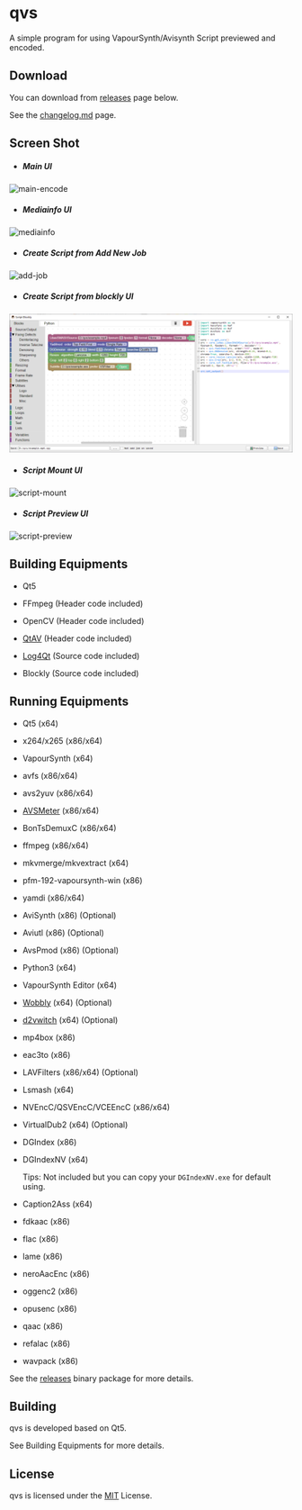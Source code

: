 # qvs

A simple program for using VapourSynth/Avisynth Script previewed and encoded.



## Download

You can download from [releases](https://github.com/emako/qvs/releases) page below.

See the [changelog.md](https://github.com/emako/qvs/blob/master/changelog.md) page.



## Screen Shot

- ##### Main UI

![main-encode](https://raw.githubusercontent.com/emako/qvs/master/res/images/screen-shot/main-encode.jpg)  

- ##### Mediainfo UI

![mediainfo](https://raw.githubusercontent.com/emako/qvs/master/res/images/screen-shot/mediainfo.jpg)  

- ##### Create Script from Add New Job

![add-job](https://raw.githubusercontent.com/emako/qvs/master/res/images/screen-shot/add-job.jpg)  

- ##### Create Script from blockly UI

![script_blockly](https://raw.githubusercontent.com/emako/qvs/master/res/images/screen-shot/script-blockly.png)



- ##### Script Mount UI

![script-mount](https://raw.githubusercontent.com/emako/qvs/master/res/images/screen-shot/script-mount.jpg)



- ##### Script Preview UI

![script-preview](https://raw.githubusercontent.com/emako/qvs/master/res/images/screen-shot/script-preview.jpg)



## Building Equipments

- Qt5
- FFmpeg (Header code included)

- OpenCV (Header code included)

- [QtAV](https://github.com/emako/QtAV)  (Header code included)
- [Log4Qt](https://github.com/emako/Log4Qt) (Source code included)

- Blockly (Source code included)



## Running Equipments

- Qt5 (x64)

- x264/x265 (x86/x64)
- VapourSynth (x64)
- avfs (x86/x64)
- avs2yuv (x86/x64)
- [AVSMeter](https://github.com/emako/AVSMeter) (x86/x64)
- BonTsDemuxC (x86/x64)
- ffmpeg (x86/x64)
- mkvmerge/mkvextract (x64)
- pfm-192-vapoursynth-win (x86)
- yamdi (x86/x64)
- AviSynth (x86) (Optional)
- Aviutl (x86) (Optional)
- AvsPmod (x86) (Optional)
- Python3 (x64)

- VapourSynth Editor (x64)

- [Wobbly](https://github.com/emako/Wobbly) (x64) (Optional)

- [d2vwitch](https://github.com/emako/D2VWitch) (x64) (Optional)

- mp4box (x86)

- eac3to (x86)

- LAVFilters (x86/x64) (Optional)

- Lsmash (x64)

- NVEncC/QSVEncC/VCEEncC (x86/x64)

- VirtualDub2 (x64) (Optional)

- DGIndex (x86)

- DGIndexNV (x64)

  Tips: Not included but you can copy your `DGIndexNV.exe` for default using.

- Caption2Ass (x64)

- fdkaac (x86)

- flac (x86)

- lame (x86)

- neroAacEnc (x86)

- oggenc2 (x86)

- opusenc (x86)

- qaac (x86)

- refalac (x86)

- wavpack (x86)

See the [releases](https://github.com/emako/qvs/releases) binary package for more details.



## Building

qvs is developed based on Qt5.

See Building Equipments for more details.



## License

qvs is licensed under the [MIT](https://github.com/emako/qvs/blob/master/LICENSE) License.

